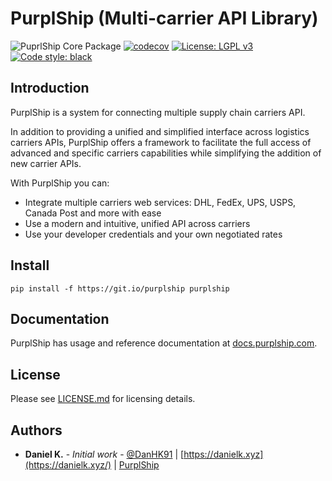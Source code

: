 # PurplShip (Multi-carrier API Library)

![PuprlShip Core Package](https://github.com/PurplShip/purplship/workflows/PuprlShip%20Core%20Package/badge.svg)
[![codecov](https://codecov.io/gh/PurplShip/purplship/branch/master/graph/badge.svg)](https://codecov.io/gh/PurplShip/purplship)
[![License: LGPL v3](https://img.shields.io/badge/License-LGPL%20v3-blue.svg)](https://www.gnu.org/licenses/lgpl-3.0)
[![Code style: black](https://img.shields.io/badge/code%20style-black-000000.svg)](https://github.com/python/black)

## Introduction

PurplShip is a system for connecting multiple supply chain carriers API.

In addition to providing a unified and simplified interface across logistics carriers APIs,
PurplShip offers a framework to facilitate the full access of advanced and specific carriers
capabilities while simplifying the addition of new carrier APIs.


With PurplShip you can:

- Integrate multiple carriers web services: DHL, FedEx, UPS, USPS, Canada Post and more with ease
- Use a modern and intuitive, unified API across carriers
- Use your developer credentials and your own negotiated rates


## Install

```shell script
pip install -f https://git.io/purplship purplship
```


## Documentation

PurplShip has usage and reference documentation at [docs.purplship.com](https://docs.purplship.com).


## License

Please see [LICENSE.md](https://github.com/PurplShip/purplship/blob/master/LICENSE) for licensing details.


## Authors

- **Daniel K.** - *Initial work* - [@DanHK91](https://twitter.com/DanHK91) | [https://danielk.xyz](https://danielk.xyz/) | [PurplShip](https://purplship.com/open-source)
